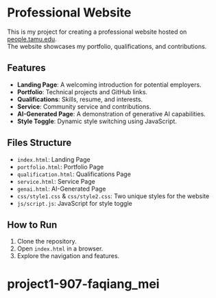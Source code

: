 # Professional Website

This is my project for creating a professional website hosted on [people.tamu.edu](https://people.tamu.edu).  
The website showcases my portfolio, qualifications, and contributions.

## Features
- **Landing Page**: A welcoming introduction for potential employers.
- **Portfolio**: Technical projects and GitHub links.
- **Qualifications**: Skills, resume, and interests.
- **Service**: Community service and contributions.
- **AI-Generated Page**: A demonstration of generative AI capabilities.
- **Style Toggle**: Dynamic style switching using JavaScript.

## Files Structure
- `index.html`: Landing Page
- `portfolio.html`: Portfolio Page
- `qualification.html`: Qualifications Page
- `service.html`: Service Page
- `genai.html`: AI-Generated Page
- `css/style1.css` & `css/style2.css`: Two unique styles for the website
- `js/script.js`: JavaScript for style toggle

## How to Run
1. Clone the repository.
2. Open `index.html` in a browser.
3. Explore the navigation and features.
# project1-907-faqiang_mei
